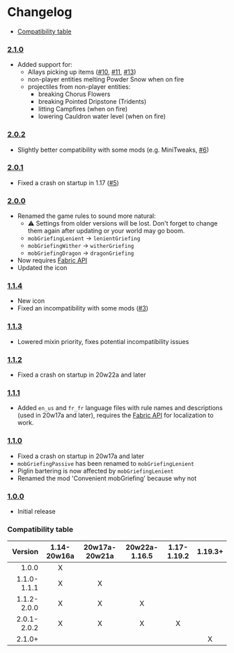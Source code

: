 # Changelog

- [Compatibility table](#compatibility-table)

### [2.1.0]
- Added support for:
  - Allays picking up items ([#10](https://github.com/A5b84/convenient-mobgriefing/pull/10), [#11](https://github.com/A5b84/convenient-mobgriefing/issues/11), [#13](https://github.com/A5b84/convenient-mobgriefing/pull/13)) 
  - non-player entities melting Powder Snow when on fire
  - projectiles from non-player entities:
    - breaking Chorus Flowers
    - breaking Pointed Dripstone (Tridents)
    - litting Campfires (when on fire)
    - lowering Cauldron water level (when on fire)

### [2.0.2]
- Slightly better compatibility with some mods (e.g. MiniTweaks, [#6](https://github.com/A5b84/convenient-mobgriefing/issues/6))

### [2.0.1]
- Fixed a crash on startup in 1.17 ([#5](https://github.com/A5b84/convenient-mobgriefing/issues/5))

### [2.0.0]
- Renamed the game rules to sound more natural:
    - ⚠️ Settings from older versions will be lost. Don't forget to change them again after updating or your world may go boom.
    - `mobGriefingLenient` -> `lenientGriefing`
    - `mobGriefingWither` -> `witherGriefing`
    - `mobGriefingDragon` -> `dragonGriefing`
- Now requires [Fabric API](https://www.curseforge.com/minecraft/mc-mods/fabric-api)
- Updated the icon

### [1.1.4]
- New icon
- Fixed an incompatibility with some mods ([#3](https://github.com/A5b84/convenient-mobgriefing/issues/3))

### [1.1.3]
- Lowered mixin priority, fixes potential incompatibility issues

### [1.1.2]
- Fixed a crash on startup in 20w22a and later

### [1.1.1]
- Added `en_us` and `fr_fr` language files with rule names and descriptions (used in 20w17a and later), requires the [Fabric API](https://www.curseforge.com/minecraft/mc-mods/fabric-api) for localization to work.

### [1.1.0]
- Fixed a crash on startup in 20w17a and later
- `mobGriefingPassive` has been renamed to `mobGriefingLenient`
- Piglin bartering is now affected by `mobGriefingLenient`
- Renamed the mod 'Convenient mobGriefing' because why not

### [1.0.0]
- Initial release



### Compatibility table
|     Version | 1.14-20w16a | 20w17a-20w21a | 20w22a-1.16.5 | 1.17-1.19.2 | 1.19.3+ |
|------------:|:-----------:|:-------------:|:-------------:|:-----------:|:-------:|
|       1.0.0 |      X      |               |               |             |         |
| 1.1.0-1.1.1 |      X      |       X       |               |             |         |
| 1.1.2-2.0.0 |      X      |       X       |       X       |             |         |
| 2.0.1-2.0.2 |      X      |       X       |       X       |      X      |         |
|      2.1.0+ |             |               |               |             |    X    |



[1.0.0]: https://github.com/A5b84/convenient-mobgriefing/releases/tag/v1.0.0
[1.1.0]: https://github.com/A5b84/convenient-mobgriefing/releases/tag/v1.1.0
[1.1.1]: https://github.com/A5b84/convenient-mobgriefing/releases/tag/v1.1.1
[1.1.2]: https://github.com/A5b84/convenient-mobgriefing/releases/tag/v1.1.2
[1.1.3]: https://github.com/A5b84/convenient-mobgriefing/releases/tag/v1.1.3
[1.1.4]: https://github.com/A5b84/convenient-mobgriefing/releases/tag/v1.1.4
[2.0.0]: https://github.com/A5b84/convenient-mobgriefing/releases/tag/v2.0.0
[2.0.1]: https://github.com/A5b84/convenient-mobgriefing/releases/tag/v2.0.1
[2.0.2]: https://github.com/A5b84/convenient-mobgriefing/releases/tag/v2.0.2
[2.1.0]: https://github.com/A5b84/convenient-mobgriefing/releases/tag/v2.1.0
